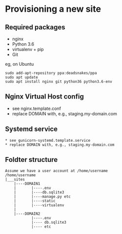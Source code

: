 Provisioning a new site
======================

## Required packages

* nginx
* Python 3.6
* virtualenv + pip
* Git

eg, on Ubuntu
	
	sudo add-apt-repository ppa:deadsnakes/ppa
	sudo apt update
	sudo apt install nginx git python36 python3.6-env

## Nginx Virtual Host config

* see nginx.template.conf
* replace DOMAIN with, e.g., staging.my-domain.com

## Systemd service

	* see gunicorn-systemd.template.service
	* replace DOMAIN with, e.g., staging.my-domain.com

## Foldter structure

	Assume we have a user account at /home/username
	/home/username
	|___sites
		|----DOMAIN1
		|		|----.env
		|		|----db.sqlite3
		|	    |----manage.py etc
		|		|----static
		|		|----virtualenv
		|
		|----DOMAIN2
				|----.env
				|---- db.sqlite3
				|---- etc		

